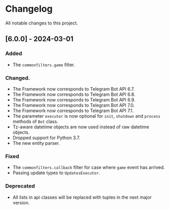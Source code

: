 # Changelog
All notable changes to this project.


## [6.0.0] - 2024-03-01

### Added
- The `commonfilters.game` filter.

### Changed.
- The Framework now corresponds to Telegram Bot API 6.7.
- The Framework now corresponds to Telegram Bot API 6.8.
- The Framework now corresponds to Telegram Bot API 6.9.
- The Framework now corresponds to Telegram Bot API 7.0.
- The Framework now corresponds to Telegram Bot API 7.1.
- The parameter `executor` is now optional for `init`, `shutdown` and `process` methods of `Bot` class.
- Tz-aware datetime objects are now used instead of raw datetime objects.
- Dropped support for Python 3.7.
- The new entity parser.

### Fixed
- The `commonfilters.callback` filter for case where `game` event has arrived.
- Passing update types to `UpdatesExecutor`.

### Deprecated
- All lists in api classes will be replaced with tuples in the next major version.
